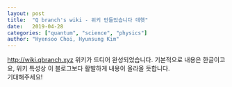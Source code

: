 ```yaml
---
layout: post
title:  "Q branch's wiki - 위키 만들었습니다 데헷"
date:   2019-04-28
categories: ["quantum", "science", "physics"]
author: "Hyensoo Choi, Hyunsung Kim"
---
```

http://wiki.qbranch.xyz
위키가 드디어 완성되었습니다. 기본적으로 내용은 한글이고요, 위키 특성상 이 블로그보다 활발하게 내용이 올라올 듯합니다.  
기대해주세요!